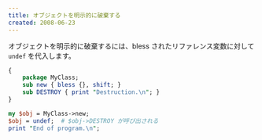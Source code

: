 ```yaml
---
title: オブジェクトを明示的に破棄する
created: 2008-06-23
---
```


オブジェクトを明示的に破棄するには、bless されたリファレンス変数に対して `undef` を代入します。

```perl
{
    package MyClass;
    sub new { bless {}, shift; }
    sub DESTROY { print "Destruction.\n"; }
}

my $obj = MyClass->new;
$obj = undef;  # $obj->DESTROY が呼び出される
print "End of program.\n";
```

